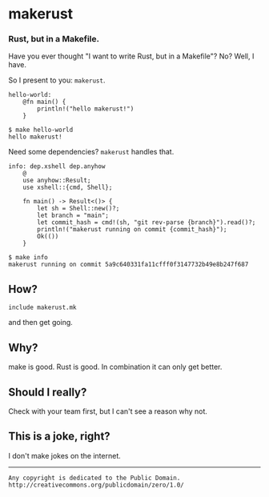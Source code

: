 # makerust

### Rust, but in a Makefile.

Have you ever thought "I want to write Rust, but in a Makefile"?
No?
Well, I have.

So I present to you: `makerust`.

```make
hello-world:
	@fn main() {
		println!("hello makerust!")
	}
```

```console
$ make hello-world
hello makerust!
```

Need some dependencies?
`makerust` handles that.

```make
info: dep.xshell dep.anyhow
	@
	use anyhow::Result;
	use xshell::{cmd, Shell};
	
	fn main() -> Result<()> {
		let sh = Shell::new()?;
		let branch = "main";
		let commit_hash = cmd!(sh, "git rev-parse {branch}").read()?;
		println!("makerust running on commit {commit_hash}");
		Ok(())
	}
```

```console
$ make info
makerust running on commit 5a9c640331fa11cfff0f3147732b49e8b247f687
```


## How?

```make
include makerust.mk
```

and then get going.

## Why?

make is good. Rust is good. In combination it can only get better.

## Should I really?

Check with your team first, but I can't see a reason why not.

## This is a joke, right?

I don't make jokes on the internet.

---

```
Any copyright is dedicated to the Public Domain.
http://creativecommons.org/publicdomain/zero/1.0/
```

